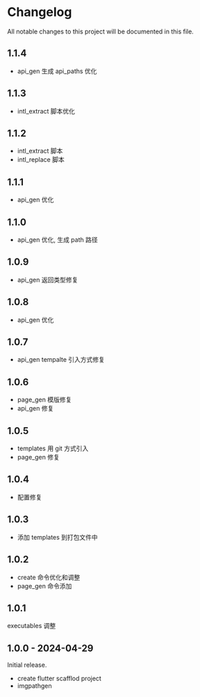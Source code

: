 # Changelog

All notable changes to this project will be documented in this file.

## 1.1.4

- api_gen 生成 api_paths 优化

## 1.1.3

- intl_extract 脚本优化

## 1.1.2

- intl_extract 脚本
- intl_replace 脚本

## 1.1.1

- api_gen 优化

## 1.1.0

- api_gen 优化, 生成 path 路径

## 1.0.9

- api_gen 返回类型修复

## 1.0.8

- api_gen 优化

## 1.0.7

- api_gen tempalte 引入方式修复

## 1.0.6

- page_gen 模版修复
- api_gen 修复

## 1.0.5

- templates 用 git 方式引入
- page_gen 修复

## 1.0.4

- 配置修复

## 1.0.3

- 添加 templates 到打包文件中

## 1.0.2

- create 命令优化和调整
- page_gen 命令添加

## 1.0.1

executables 调整

## 1.0.0 - 2024-04-29

Initial release.

- create flutter scafflod project
- imgpathgen

